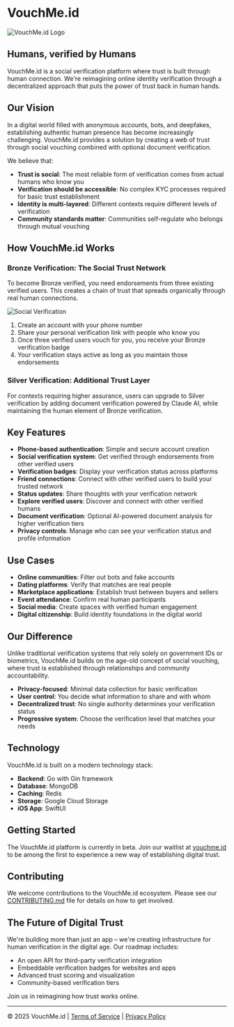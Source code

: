 # VouchMe.id

![VouchMe.id Logo](https://www.vouchme.id/v3.webp)

## Humans, verified by Humans

VouchMe.id is a social verification platform where trust is built through human connection. We're reimagining online identity verification through a decentralized approach that puts the power of trust back in human hands.

## Our Vision

In a digital world filled with anonymous accounts, bots, and deepfakes, establishing authentic human presence has become increasingly challenging. VouchMe.id provides a solution by creating a web of trust through social vouching combined with optional document verification.

We believe that:

- **Trust is social**: The most reliable form of verification comes from actual humans who know you
- **Verification should be accessible**: No complex KYC processes required for basic trust establishment
- **Identity is multi-layered**: Different contexts require different levels of verification
- **Community standards matter**: Communities self-regulate who belongs through mutual vouching

## How VouchMe.id Works

### Bronze Verification: The Social Trust Network

To become Bronze verified, you need endorsements from three existing verified users. This creates a chain of trust that spreads organically through real human connections.

![Social Verification](https://storage.googleapis.com/vouchme-assets/social-verification.png)

1. Create an account with your phone number
2. Share your personal verification link with people who know you
3. Once three verified users vouch for you, you receive your Bronze verification badge
4. Your verification stays active as long as you maintain those endorsements

### Silver Verification: Additional Trust Layer

For contexts requiring higher assurance, users can upgrade to Silver verification by adding document verification powered by Claude AI, while maintaining the human element of Bronze verification.

## Key Features

- **Phone-based authentication**: Simple and secure account creation
- **Social verification system**: Get verified through endorsements from other verified users
- **Verification badges**: Display your verification status across platforms
- **Friend connections**: Connect with other verified users to build your trusted network
- **Status updates**: Share thoughts with your verification network
- **Explore verified users**: Discover and connect with other verified humans
- **Document verification**: Optional AI-powered document analysis for higher verification tiers
- **Privacy controls**: Manage who can see your verification status and profile information

## Use Cases

- **Online communities**: Filter out bots and fake accounts
- **Dating platforms**: Verify that matches are real people
- **Marketplace applications**: Establish trust between buyers and sellers
- **Event attendance**: Confirm real human participants
- **Social media**: Create spaces with verified human engagement
- **Digital citizenship**: Build identity foundations in the digital world

## Our Difference

Unlike traditional verification systems that rely solely on government IDs or biometrics, VouchMe.id builds on the age-old concept of social vouching, where trust is established through relationships and community accountability.

- **Privacy-focused**: Minimal data collection for basic verification
- **User control**: You decide what information to share and with whom
- **Decentralized trust**: No single authority determines your verification status
- **Progressive system**: Choose the verification level that matches your needs

## Technology

VouchMe.id is built on a modern technology stack:

- **Backend**: Go with Gin framework
- **Database**: MongoDB
- **Caching**: Redis
- **Storage**: Google Cloud Storage
- **iOS App**: SwiftUI

## Getting Started

The VouchMe.id platform is currently in beta. Join our waitlist at [vouchme.id](https://vouchme.id) to be among the first to experience a new way of establishing digital trust.

## Contributing

We welcome contributions to the VouchMe.id ecosystem. Please see our [CONTRIBUTING.md](CONTRIBUTING.md) file for details on how to get involved.

## The Future of Digital Trust

We're building more than just an app – we're creating infrastructure for human verification in the digital age. Our roadmap includes:

- An open API for third-party verification integration
- Embeddable verification badges for websites and apps
- Advanced trust scoring and visualization
- Community-based verification tiers

Join us in reimagining how trust works online.

---

© 2025 VouchMe.id | [Terms of Service](https://vouchme.id/terms) | [Privacy Policy](https://vouchme.id/privacy)
